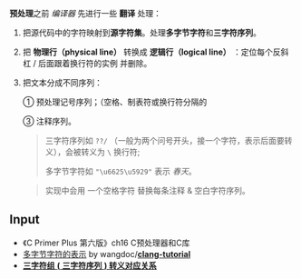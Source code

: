 **预处理**之前 *编译器* 先进行一些 **翻译** 处理：

1. 把源代码中的字符映射到**源字符集**。处理**多字节字符**和**三字符序列**。

2. 把 **物理行（physical line）** 转换成 **逻辑行（logical line）** ：定位每个反斜杠 / 后面跟着换行符的实例 并删除。

3. 把文本分成不同序列：

   ① 预处理记号序列；（空格、制表符或换行符分隔的

   ③ 注释序列。

   > 三字符序列如 `??/` （一般为两个问号开头，接一个字符，表示后面要转义），会被转义为 `\` 换行符;
   >
   > 多字节字符如 `"\u6625\u5929"` 表示 *春天*。
   
   > 实现中会用 一个空格字符 替换每条注释 & 空白字符序列。

## Input

- 《C Primer Plus 第六版》ch16 C预处理器和C库
- [多字节字符的表示](https://wangdoc.com/clang/multibyte.html#多字节字符的表示) by wangdoc/**[clang-tutorial](https://github.com/wangdoc/clang-tutorial)**
- [**三字符组** **(** **三字符序列** **) 转义对应关系**](http://www.cppblog.com/cc/archive/2006/07/30/10709.html)